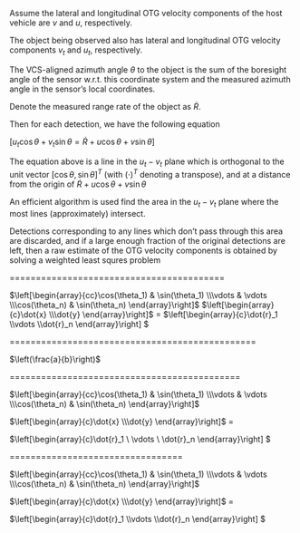  Assume the lateral and longitudinal OTG velocity components of the host vehicle are $v$ and $u$, respectively.
 
 The object being observed also has lateral and longitudinal OTG velocity components $v_t$ and $u_t$, respectively.
 
 The VCS-aligned azimuth angle $\theta$  to the object is the sum of the boresight angle of the sensor w.r.t. this coordinate
 system and the measured azimuth angle in the sensor’s local coordinates.
 
 Denote the measured range rate of the object as $\dot{R}$.
 
 Then for each detection, we have the following equation

 $[u_t\cos\theta + v_t \sin\theta = \dot{R} + u\cos\theta + v\sin\theta]$

 The equation above is a line in the $u_t - v_t$ plane which is orthogonal
 to the unit vector $[ \cos\theta, \sin\theta ]^T$ (with $(\cdot)^T$
 denoting a transpose), and at a distance from the origin of $\dot{R} + u\cos\theta + v\sin\theta$
 
 An efficient algorithm is used find the area in the $u_t - v_t$ plane where the most lines (approximately)
 intersect. 
 
 Detections corresponding to any lines which don’t
 pass through this area are discarded, and if a large enough fraction of the original
 detections are left, then a raw estimate of the OTG velocity components is obtained by solving a weighted least squres problem



=========================================

$\left[\begin{array}{cc}\cos(\theta_1) & \sin(\theta_1) \\\vdots    &      \vdots     \\\cos(\theta_n) & \sin(\theta_n) \end{array}\right]$
$\left[\begin{array}{c}\dot{x} \\\dot{y} \end{array}\right]$ =
$\left[\begin{array}{c}\dot{r}_1 \\\vdots  \\\dot{r}_n \end{array}\right] $

===============================================

$\left(\frac{a}{b}\right)$

============================================

$\left[\begin{array}{cc}\cos(\theta_1) & \sin(\theta_1) \\\vdots    &      \vdots     \\\cos(\theta_n) & \sin(\theta_n) \end{array}\right]$



$\left[\begin{array}{c}\dot{x} \\\dot{y} \end{array}\right]$ =



$\left[\begin{array}{c}\dot{r}_1 \\ \vdots  \\ \dot{r}_n \end{array}\right] $

=================================


$\left[\begin{array}{cc}\cos(\theta_1) & \sin(\theta_1) \\\vdots    &      \vdots     \\\cos(\theta_n) & \sin(\theta_n) \end{array}\right]$

$\left[\begin{array}{c}\dot{x} \\\dot{y} \end{array}\right]$ =

$\left[\begin{array}{c}\dot{r}_1 \\\vdots  \\\dot{r}_n \end{array}\right] $

